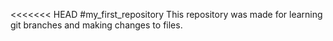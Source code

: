 <<<<<<< HEAD
#my_first_repository
This repository was made for learning git branches and making changes to files.